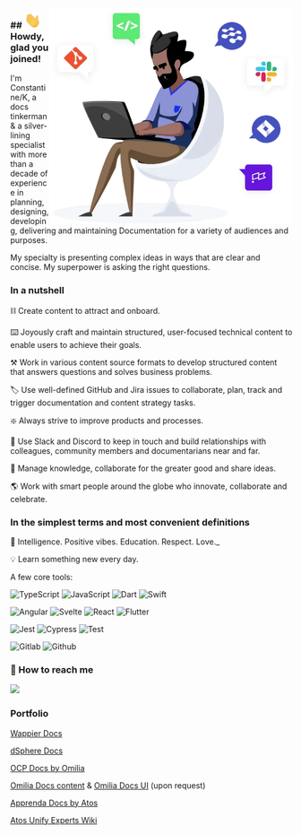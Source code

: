 
<img src="https://github.com/docs-of-all-trades/Bio/blob/main/kk.png" width="434" 
     height="386" align="right">

### ##  <img src="https://raw.githubusercontent.com/ABSphreak/ABSphreak/master/gifs/Hi.gif" width="30"> Howdy, glad you joined!

I'm Constantine/K, a docs tinkerman & a silver-lining specialist with more than a decade of experience in planning, designing, developing, delivering and maintaining Documentation for a variety of audiences and purposes. 

My specialty is presenting complex ideas in ways that are clear and concise. My superpower is asking the right questions. 

### In a nutshell

⛓️ Create content to attract and onboard.

:keyboard:  Joyously craft and maintain structured, user-focused technical content to enable users to achieve their goals.

:hammer_and_pick:  Work in various content source formats to develop structured content that answers questions and solves business problems.

:label:  Use well-defined GitHub and Jira issues to collaborate, plan, track and trigger documentation and content strategy tasks.

:sparkle:  Always strive to improve products and processes.

:wave:  Use Slack and Discord to keep in touch and build relationships with colleagues, community members and documentarians near and far.

:pushpin:  Manage knowledge, collaborate for the greater good and share ideas.  

:earth_americas:  Work with smart people around the globe who innovate, collaborate and celebrate.

### In the simplest terms and most convenient definitions

:high_brightness: Intelligence. Positive vibes. Education. Respect.  Love._

:bulb:  Learn something new every day. 


A few core tools:

![TypeScript](https://img.shields.io/badge/-TypeScript-05122A?style=flat&logo=typescript) ![JavaScript](https://img.shields.io/badge/-JavaScript-05122A?style=flat&logo=javascript) ![Dart](https://img.shields.io/badge/-Dart-05122A?style=flat&logo=dart&logoColor=blue) ![Swift](https://img.shields.io/badge/-Swift-05122A?style=flat&logo=swift)

![Angular](https://img.shields.io/badge/-Angular-05122A?style=flat&logo=angular&logoColor=red) ![Svelte](https://img.shields.io/badge/-Svelte-05122A?style=flat&logo=svelte) ![React](https://img.shields.io/badge/-React-05122A?style=flat&logo=react) ![Flutter](https://img.shields.io/badge/-Flutter-05122A?style=flat&logo=flutter&logoColor=blue)

![Jest](https://img.shields.io/badge/-Jest-05122A?style=flat&logo=jest) ![Cypress](https://img.shields.io/badge/-Cypress-05122A?style=flat&logo=cypress)
![Test](https://img.shields.io/badge/-Test-05122A?style=flat&logo=dart)

![Gitlab](https://img.shields.io/badge/-Gitlab-05122A?style=flat&logo=gitlab) ![Github](https://img.shields.io/badge/-Github-05122A?style=flat&logo=github)


### 📮 How to reach me

<a href="https://twitter.com/docsofalltrades"><img src="https://img.shields.io/badge/-%40_docsofalltrades-1CA2F1?style=flat&logo=twitter&logoColor=white"/></a>

### Portfolio

[Wappier Docs](https://docs.wappier.com/)

[dSphere Docs](https://docs.dsphere.io/)

[OCP Docs by Omilia](https://learn.ocp.ai/)

[Omilia Docs content](https://github.com/docs-of-all-trades/omilia-docs) & [Omilia Docs UI](https://github.com/docs-of-all-trades/omilia-docs-ui) (upon request)

[Apprenda Docs by Atos](https://docs.apprenda.com/)

[Atos Unify Experts Wiki](https://wiki.unify.com/wiki/Overview)


